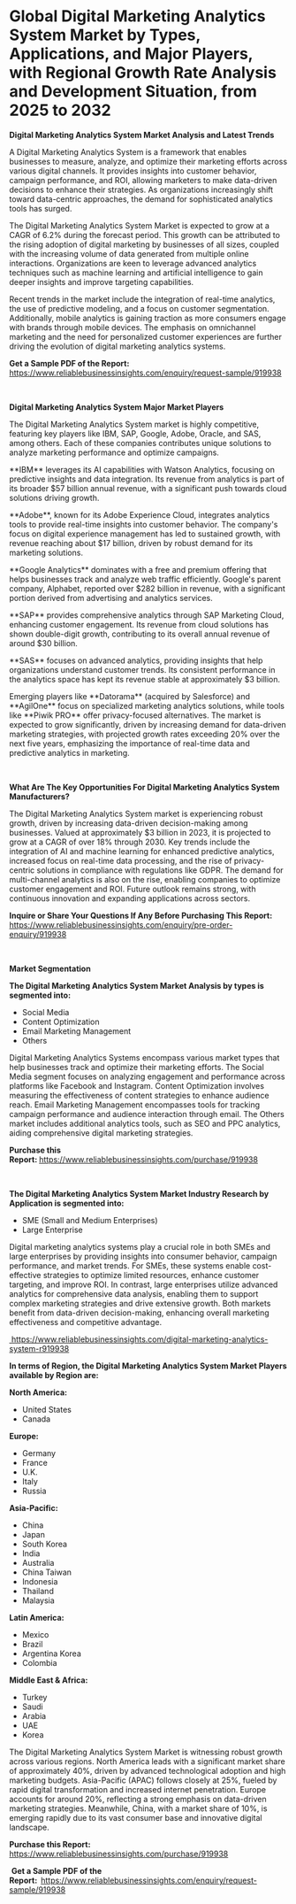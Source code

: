 <p><h1>Global Digital Marketing Analytics System Market by Types, Applications, and Major Players, with Regional Growth Rate Analysis and Development Situation, from 2025 to 2032</h1></p><p><strong>Digital Marketing Analytics System Market Analysis and Latest Trends</strong></p>
<p><p>A Digital Marketing Analytics System is a framework that enables businesses to measure, analyze, and optimize their marketing efforts across various digital channels. It provides insights into customer behavior, campaign performance, and ROI, allowing marketers to make data-driven decisions to enhance their strategies. As organizations increasingly shift toward data-centric approaches, the demand for sophisticated analytics tools has surged.</p><p>The Digital Marketing Analytics System Market is expected to grow at a CAGR of 6.2% during the forecast period. This growth can be attributed to the rising adoption of digital marketing by businesses of all sizes, coupled with the increasing volume of data generated from multiple online interactions. Organizations are keen to leverage advanced analytics techniques such as machine learning and artificial intelligence to gain deeper insights and improve targeting capabilities.</p><p>Recent trends in the market include the integration of real-time analytics, the use of predictive modeling, and a focus on customer segmentation. Additionally, mobile analytics is gaining traction as more consumers engage with brands through mobile devices. The emphasis on omnichannel marketing and the need for personalized customer experiences are further driving the evolution of digital marketing analytics systems.</p></p>
<p><strong>Get a Sample PDF of the Report:&nbsp;</strong> <a href="https://www.reliablebusinessinsights.com/enquiry/request-sample/919938?utm_campaign=1138&utm_medium=2&utm_source=Github&utm_content=ia&utm_term=18042025&utm_id=digital-marketing-analytics-system">https://www.reliablebusinessinsights.com/enquiry/request-sample/919938</a></p>
<p>&nbsp;</p>
<p><strong>Digital Marketing Analytics System Major Market Players</strong></p>
<p><p>The Digital Marketing Analytics System market is highly competitive, featuring key players like IBM, SAP, Google, Adobe, Oracle, and SAS, among others. Each of these companies contributes unique solutions to analyze marketing performance and optimize campaigns.</p><p>**IBM** leverages its AI capabilities with Watson Analytics, focusing on predictive insights and data integration. Its revenue from analytics is part of its broader $57 billion annual revenue, with a significant push towards cloud solutions driving growth.</p><p>**Adobe**, known for its Adobe Experience Cloud, integrates analytics tools to provide real-time insights into customer behavior. The company's focus on digital experience management has led to sustained growth, with revenue reaching about $17 billion, driven by robust demand for its marketing solutions.</p><p>**Google Analytics** dominates with a free and premium offering that helps businesses track and analyze web traffic efficiently. Google's parent company, Alphabet, reported over $282 billion in revenue, with a significant portion derived from advertising and analytics services.</p><p>**SAP** provides comprehensive analytics through SAP Marketing Cloud, enhancing customer engagement. Its revenue from cloud solutions has shown double-digit growth, contributing to its overall annual revenue of around $30 billion.</p><p>**SAS** focuses on advanced analytics, providing insights that help organizations understand customer trends. Its consistent performance in the analytics space has kept its revenue stable at approximately $3 billion.</p><p>Emerging players like **Datorama** (acquired by Salesforce) and **AgilOne** focus on specialized marketing analytics solutions, while tools like **Piwik PRO** offer privacy-focused alternatives. The market is expected to grow significantly, driven by increasing demand for data-driven marketing strategies, with projected growth rates exceeding 20% over the next five years, emphasizing the importance of real-time data and predictive analytics in marketing.</p></p>
<p>&nbsp;</p>
<p><strong>What Are The Key Opportunities For Digital Marketing Analytics System Manufacturers?</strong></p>
<p><p>The Digital Marketing Analytics System market is experiencing robust growth, driven by increasing data-driven decision-making among businesses. Valued at approximately $3 billion in 2023, it is projected to grow at a CAGR of over 18% through 2030. Key trends include the integration of AI and machine learning for enhanced predictive analytics, increased focus on real-time data processing, and the rise of privacy-centric solutions in compliance with regulations like GDPR. The demand for multi-channel analytics is also on the rise, enabling companies to optimize customer engagement and ROI. Future outlook remains strong, with continuous innovation and expanding applications across sectors.</p></p>
<p><strong>Inquire or Share Your Questions If Any Before Purchasing This Report:</strong> <a href="https://www.reliablebusinessinsights.com/enquiry/pre-order-enquiry/919938?utm_campaign=1138&utm_medium=2&utm_source=Github&utm_content=ia&utm_term=18042025&utm_id=digital-marketing-analytics-system">https://www.reliablebusinessinsights.com/enquiry/pre-order-enquiry/919938</a></p>
<p>&nbsp;</p>
<p><strong>Market Segmentation</strong></p>
<p><strong>The Digital Marketing Analytics System Market Analysis by types is segmented into:</strong></p>
<p><ul><li>Social Media</li><li>Content Optimization</li><li>Email Marketing Management</li><li>Others</li></ul></p>
<p><p>Digital Marketing Analytics Systems encompass various market types that help businesses track and optimize their marketing efforts. The Social Media segment focuses on analyzing engagement and performance across platforms like Facebook and Instagram. Content Optimization involves measuring the effectiveness of content strategies to enhance audience reach. Email Marketing Management encompasses tools for tracking campaign performance and audience interaction through email. The Others market includes additional analytics tools, such as SEO and PPC analytics, aiding comprehensive digital marketing strategies.</p></p>
<p><strong>Purchase this Report:&nbsp;</strong><a href="https://www.reliablebusinessinsights.com/purchase/919938?utm_campaign=1138&utm_medium=2&utm_source=Github&utm_content=ia&utm_term=18042025&utm_id=digital-marketing-analytics-system">https://www.reliablebusinessinsights.com/purchase/919938</a></p>
<p>&nbsp;</p>
<p><strong>The Digital Marketing Analytics System Market Industry Research by Application is segmented into:</strong></p>
<p><ul><li>SME (Small and Medium Enterprises)</li><li>Large Enterprise</li></ul></p>
<p><p>Digital marketing analytics systems play a crucial role in both SMEs and large enterprises by providing insights into consumer behavior, campaign performance, and market trends. For SMEs, these systems enable cost-effective strategies to optimize limited resources, enhance customer targeting, and improve ROI. In contrast, large enterprises utilize advanced analytics for comprehensive data analysis, enabling them to support complex marketing strategies and drive extensive growth. Both markets benefit from data-driven decision-making, enhancing overall marketing effectiveness and competitive advantage.</p></p>
<p><a href="https://www.reliablebusinessinsights.com/digital-marketing-analytics-system-r919938?utm_campaign=1138&utm_medium=2&utm_source=Github&utm_content=ia&utm_term=18042025&utm_id=digital-marketing-analytics-system">&nbsp;https://www.reliablebusinessinsights.com/digital-marketing-analytics-system-r919938</a></p>
<p><strong>In terms of Region, the Digital Marketing Analytics System Market Players available by Region are:</strong></p>
<p>
    <p> <strong> North America: </strong>
        <ul>
            <li>United States</li>
            <li>Canada</li>
        </ul>
        </p> 
    <p> <strong> Europe: </strong>
        <ul>
            <li>Germany</li>
            <li>France</li>
            <li>U.K.</li>
            <li>Italy</li>
            <li>Russia</li>
        </ul>
        </p> 
    <p> <strong> Asia-Pacific: </strong>
        <ul>
            <li>China</li>
            <li>Japan</li>
            <li>South Korea</li>
            <li>India</li>
            <li>Australia</li>
            <li>China Taiwan</li>
            <li>Indonesia</li>
            <li>Thailand</li>
            <li>Malaysia</li>
        </ul>
        </p> 
    <p> <strong> Latin America: </strong>
        <ul>
            <li>Mexico</li>
            <li>Brazil</li>
            <li>Argentina Korea</li>
            <li>Colombia</li>
        </ul>
        </p> 
    <p> <strong> Middle East & Africa: </strong>
        <ul>
            <li>Turkey</li>
            <li>Saudi</li>
            <li>Arabia</li>
            <li>UAE</li>
            <li>Korea</li>
        </ul>
    </p>
    </p>
<p><p>The Digital Marketing Analytics System Market is witnessing robust growth across various regions. North America leads with a significant market share of approximately 40%, driven by advanced technological adoption and high marketing budgets. Asia-Pacific (APAC) follows closely at 25%, fueled by rapid digital transformation and increased internet penetration. Europe accounts for around 20%, reflecting a strong emphasis on data-driven marketing strategies. Meanwhile, China, with a market share of 10%, is emerging rapidly due to its vast consumer base and innovative digital landscape.</p></p>
<p><strong>Purchase this Report: </strong><a href="https://www.reliablebusinessinsights.com/purchase/919938?utm_campaign=1138&utm_medium=2&utm_source=Github&utm_content=ia&utm_term=18042025&utm_id=digital-marketing-analytics-system">https://www.reliablebusinessinsights.com/purchase/919938</a></p>
<p>&nbsp;<strong>Get a Sample PDF of the Report:&nbsp;&nbsp;</strong><a href="https://www.reliablebusinessinsights.com/enquiry/request-sample/919938?utm_campaign=1138&utm_medium=2&utm_source=Github&utm_content=ia&utm_term=18042025&utm_id=digital-marketing-analytics-system">https://www.reliablebusinessinsights.com/enquiry/request-sample/919938</a></p>
<p><strong></strong></p>
<p><p></p><p></p><p></p></p>